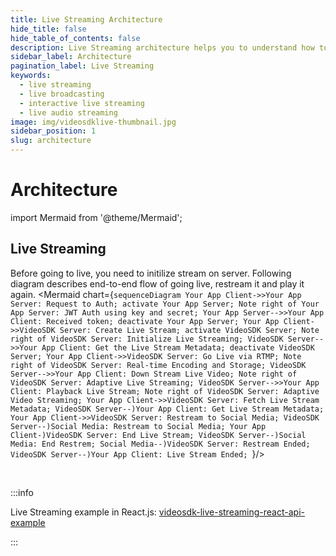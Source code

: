```yaml
---
title: Live Streaming Architecture
hide_title: false
hide_table_of_contents: false
description: Live Streaming architecture helps you to understand how to implement scalable live broadcasting applications.
sidebar_label: Architecture
pagination_label: Live Streaming
keywords:
  - live streaming
  - live broadcasting
  - interactive live streaming
  - live audio streaming
image: img/videosdklive-thumbnail.jpg
sidebar_position: 1
slug: architecture
---
```


# Architecture

import Mermaid from '@theme/Mermaid';

## Live Streaming

Before going to live, you need to initilize stream on server. Following diagram describes end-to-end flow of going live, restream it and play it again.
<Mermaid chart={`sequenceDiagram Your App Client->>Your App Server: Request to Auth; activate Your App Server; Note right of Your App Server: JWT Auth using key and secret; Your App Server-->>Your App Client: Received token; deactivate Your App Server; Your App Client->>VideoSDK Server: Create Live Stream; activate VideoSDK Server; Note right of VideoSDK Server: Initialize Live Streaming; VideoSDK Server-->>Your App Client: Get the Live Stream Metadata; deactivate VideoSDK Server; Your App Client->>VideoSDK Server: Go Live via RTMP; Note right of VideoSDK Server: Real-time Encoding and Storage; VideoSDK Server-->>Your App Client: Down Stream Live Video; Note right of VideoSDK Server: Adaptive Live Streaming; VideoSDK Server-->>Your App Client: Playback Live Stream; Note right of VideoSDK Server: Adaptive Video Streaming; Your App Client->>VideoSDK Server: Fetch Live Stream Metadata; VideoSDK Server--)Your App Client: Get Live Stream Metadata; Your App Client->>VideoSDK Server: Restream to Social Media; VideoSDK Server--)Social Media: Restream to Social Media; Your App Client-)VideoSDK Server: End Live Stream; VideoSDK Server--)Social Media: End Restrem; Social Media--)VideoSDK Server: Restream Ended; VideoSDK Server--)Your App Client: Live Stream Ended; `}/>

<br/>

:::info

Live Streaming example in React.js: [videosdk-live-streaming-react-api-example](https://github.com/videosdk-live/videosdk-live-streaming-react-api-example)

:::
